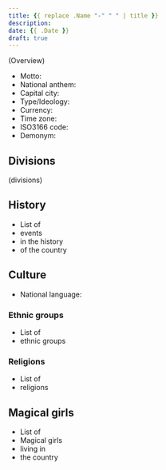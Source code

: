 ```yaml
---
title: {{ replace .Name "-" " " | title }}
description: 
date: {{ .Date }}
draft: true
---
```

(Overview)

- Motto: 
- National anthem: 
- Capital city: 
- Type/Ideology: 
- Currency: 
- Time zone: 
- ISO3166 code: 
- Demonym: 
## Divisions
(divisions)

## History
- List of
- events
- in the history
- of the country

## Culture
- National language: 
### Ethnic groups
- List of
- ethnic groups
### Religions
- List of
- religions

## Magical girls
- List of
- Magical girls
- living in
- the country
